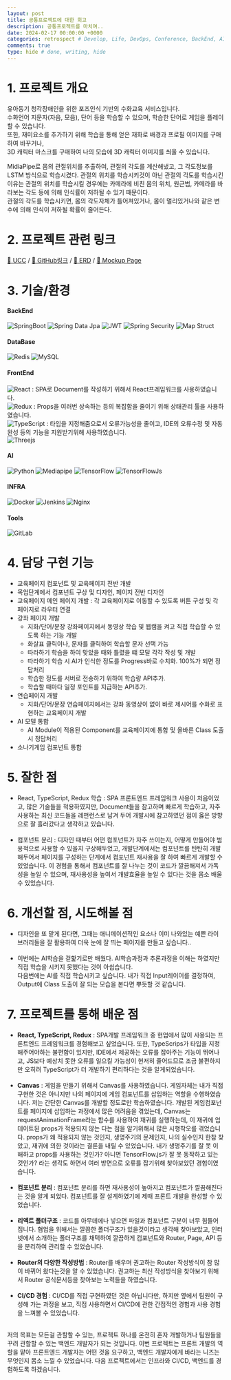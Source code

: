 ```yaml
---
layout: post
title: 공통프로젝트에 대한 회고
description: 공통프로젝트를 마치며..
date: 2024-02-17 00:00:00 +0000
categories: retrospect # Develop, Life, DevOps, Conference, BackEnd, AI, Etc, retrospect
comments: true
type: hide # done, writing, hide
---
```


# 1. 프로젝트 개요

유아동기 청각장애인을 위한 포즈인식 기반의 수화교육 서비스입니다.  
수화언어 지문자(자음, 모음), 단어 등을 학습할 수 있으며, 학습한 단어로 게임을 플레이할 수 있습니다.  
또한, 재미요소를 추가하기 위해 학습을 통해 얻은 재화로 배경과 프로필 이미지를 구매하여 바꾸거나,  
3D 캐릭터 마스크를 구매하여 나의 모습에 3D 캐릭터 이미지를 씌울 수 있습니다.

MidiaPipe로 몸의 관절위치를 추출하여, 관절의 각도를 계산해냈고, 그 각도정보를 LSTM 방식으로 학습시켰다.
관절의 위치를 학습시키것이 아닌 관절의 각도를 학습시킨 이유는 관절의 위치를 학습시킬 경우에는 카메라에 비친 몸의 위치, 원근법, 카메라를 바라보는 각도 등에 의해 인식률이 저하될 수 있기 때문이다.  
관절의 각도를 학습시키면, 몸의 각도자체가 틀어져있거나, 몸이 멀리있거나와 같은 변수에 의해 인식이 저하될 확률이 줄어든다.

# 2. 프로젝트 관련 링크

[🔗 UCC](https://www.youtube.com/watch?v=ZkIuFB8XYwQ) /
[🔗 GitHub링크](https://github.com/OnlyTeamLeaderIsE/Sueoswiwo) /
[🔗 ERD](https://www.erdcloud.com/d/NgTTzWRAJ9NLWDBd7) /
[🔗 Mockup Page](https://www.figma.com/file/OU1Cr8MoLcxyohrJm3fosp/%EC%88%98%EC%96%B4%EC%89%AC%EC%9B%8C?type=design&node-id=0-1&mode=design&t=e4c32OKBNOcmCRqQ-0)

# 3. 기술/환경

#### BackEnd

![SpringBoot](https://img.shields.io/badge/springboot-%236DB33F.svg?style=for-the-badge&logo=springboot&logoColor=white)
![Spring Data Jpa](https://img.shields.io/badge/spring%20data%20jpa-green?style=for-the-badge&logoColor=white)
![JWT](https://img.shields.io/badge/JWT-black?style=for-the-badge&logo=JSON%20web%20tokens)
![Spring Security](https://img.shields.io/badge/Spring%20Security-6DB33F?style=for-the-badge&logo=Spring%20Security&logoColor=white)
![Map Struct](https://img.shields.io/badge/map%20struct-black?style=for-the-badge&logoColor=white)

#### DataBase

![Redis](https://img.shields.io/badge/redis-%23DD0031.svg?style=for-the-badge&logo=redis&logoColor=white)
![MySQL](https://img.shields.io/badge/mysql-%2300f.svg?style=for-the-badge&logo=mysql&logoColor=white)

#### FrontEnd

![React](https://img.shields.io/badge/react-%2320232a.svg?style=for-the-badge&logo=react&logoColor=%2361DAFB) : SPA로 Document를 작성하기 위해서 React프레임워크를 사용하였습니다.  
![Redux](https://img.shields.io/badge/redux-%2320232a.svg?style=for-the-badge&logo=redux&logoColor=white&color=%23610AFB) : Props을 여러번 상속하는 등의 복잡함을 줄이기 위해 상태관리 툴을 사용하였습니다.  
![TypeScript](https://img.shields.io/badge/typescript-%23007ACC.svg?style=for-the-badge&logo=typescript&logoColor=white) : 타입을 지정해줌으로서 오류가능성을 줄이고, IDE의 오류수정 및 자동완성 등의 기능을 지원받기위해 사용하였습니다.  
![Threejs](https://img.shields.io/badge/threejs-black?style=for-the-badge&logo=three.js&logoColor=white)

#### AI

![Python](https://img.shields.io/badge/python-3670A0?style=for-the-badge&logo=python&logoColor=ffdd54)
![Mediapipe](https://img.shields.io/badge/mediapipe-089aaa?style=for-the-badge&logoColor=white)
![TensorFlow](https://img.shields.io/badge/TensorFlow-%23FF6F00.svg?style=for-the-badge&logo=TensorFlow&logoColor=white)
![TensorFlowJs](https://img.shields.io/badge/TensorFlow.Js-%23FF6F00.svg?style=for-the-badge&logo=TensorFlow&logoColor=white)

#### INFRA

![Docker](https://img.shields.io/badge/docker-%230db7ed.svg?style=for-the-badge&logo=docker&logoColor=white)
![Jenkins](https://img.shields.io/badge/jenkins-%232C5263.svg?style=for-the-badge&logo=jenkins&logoColor=white)
![Nginx](https://img.shields.io/badge/nginx-%23009639.svg?style=for-the-badge&logo=nginx&logoColor=white)

#### Tools

![GitLab](https://img.shields.io/badge/gitlab-%23181717.svg?style=for-the-badge&logo=gitlab&logoColor=white)

# 4. 담당 구현 기능

- 교육페이지 컴포넌트 및 교육페이지 전반 개발
- 목업단계에서 컴포넌트 구상 및 디자인, 페이지 전반 디자인
- 교육페이지 메인 페이지 개발 : 각 교육페이지로 이동할 수 있도록 버튼 구성 및 각 페이지로 라우터 연결
- 강좌 페이지 개발
  - 지화/단어/문장 강좌페이지에서 동영상 학습 및 웹캠을 켜고 직접 학습할 수 있도록 하는 기능 개발
  - 화살표 클릭이나, 문자를 클릭하여 학습할 문자 선택 가능
  - 따라하기 학습을 하여 맞았을 때와 틀렸을 떄 모달 각각 작성 및 개발
  - 따라하기 학습 시 AI가 인식한 정도를 Progress바로 수치화. 100%가 되면 정답처리
  - 학습한 정도를 서버로 전송하기 위하여 학습량 API추가.
  - 학습할 때마다 일정 포인트를 지급하는 API추가.
- 연습페이지 개발
  - 지화/단어/문장 연습페이지에서는 강좌 동영상이 없이 바로 제시어를 수화로 표현하는 교육페이지 개발
- AI 모델 통합
  - AI Module이 적용된 Component를 교육페이지에 통합 및 올바른 Class 도출 시 정답처리
- 소나기게임 컴포넌트 통합

# 5. 잘한 점

- React, TypeScript, Redux 학습 : SPA 프론트엔드 프레임워크 사용이 처음이었고, 많은 기술들을 적용하였지만, Document들을 참고하며 빠르게 학습하고, 자주 사용하는 최신 코드들을 레펀런스로 남겨 두어 개발시에 참고하였던 점이 옳은 방향으로 잘 흘러갔다고 생각하고 있습니다.
  <br><br>
- 컴포넌트 분리 : 디자인 때부터 어떤 컴포넌트가 자주 쓰이는지, 어떻게 만들어야 범용적으로 사용할 수 있을지 구상해두었고, 개발단계에서는 컴포넌트를 탄탄히 개발해두어서 페이지를 구성하는 단계에서 컴포넌트 재사용을 잘 하여 빠르게 개발할 수 있었습니다. 이 경험을 통해서 컴포넌트를 잘 나누는 것이 코드가 깔끔해져서 가독성을 높일 수 있으며, 재사용성을 높여서 개발효율을 높일 수 있다는 것을 몸소 배울 수 있었습니다.

# 6. 개선할 점, 시도해볼 점

- 디자인을 또 맡게 된다면, 그때는 애니메이션적인 요소나 이미 나와있는 예쁜 라이브러리들을 잘 활용하여 더욱 눈에 잘 띄는 페이지를 만들고 싶습니다..
  <br><br>
- 이번에는 AI학습을 겉핥기로만 배웠다. AI학습과정과 추론과정을 이해는 하였지만 직접 학습을 시키지 못했다는 것이 아쉽습니다.  
   다음번에는 AI를 직접 학습시키고 싶습니다. 내가 직접 Input레이어를 결정하여, Output에 Class 도출이 잘 되는 모습을 본다면 뿌듯할 것 같습니다.

# 7. 프로젝트를 통해 배운 점

- **React, TypeScript, Redux** : SPA개발 프레임워크 중 현업에서 많이 사용되는 프론트엔드 프레임워크를 경험해보고 싶었습니다. 또한, TypeScrips가 타입을 지정해주어야하는 불편함이 있지만, IDE에서 제공하는 오류를 잡아주는 기능이 뛰어나고, JS보다 예상치 못한 오류를 일으킬 가능성이 현저히 줄어드므로 조금 불편하지만 오히려 TypeScript가 더 개발하기 편리하다는 것을 알게되었습니다.
  <br><br>
- **Canvas** : 게임을 만들기 위해서 Canvas를 사용하였습니다. 게임자체는 내가 직접구현한 것은 아니지만 나의 페이지에 게임 컴포넌트를 삽입하는 역할을 수행하였습니다. 저는 간단한 Canvas를 개발할 정도로만 학습하였습니다. 개발된 게임컴포넌트를 페이지에 삽입하는 과정에서 많은 어려움을 겪었는데, Canvas는 requestAnimationFrame라는 함수를 사용하여 재귀를 실행하는데, 이 재귀에 업데이트된 props가 적용되지 않는 다는 점을 알기위해서 많은 시행착오를 겪었습니다. props가 왜 적용되지 않는 것인지, 생명주기의 문제인지, 나의 실수인지 한참 찾았고, 재귀에 의한 것이라는 결론을 내릴 수 있었습니다.
  내가 생명주기를 잘 못 이해하고 props를 사용하는 것인가? 아니면 TensorFlow.js가 잘 못 동작하고 있는것인가? 라는 생각도 하면서 여러 방면으로 오류를 잡기위해 찾아보았던 경험이였습니다.
  <br><br>
- **컴포넌트 분리** : 컴포넌트 분리를 하면 재사용성이 높아지고 컴포넌트가 깔끔해진다는 것을 알게 되었다. 컴포넌트를 잘 설계하였기에 제때 프론트 개발을 완성할 수 있었습니다.
  <br><br>
- **리엑트 폴더구조** : 코드를 아무데에나 넣으면 파일과 컴포넌트 구분이 너무 힘들어집니다. 협업을 위해서는 깔끔한 폴더구조가 있을것이라고 생각해 찾아보았고, 인터넷에서 소개하는 폴더구조를 채택하여 깔끔하게 컴포넌트와 Router, Page, API 등을 분리하여 관리할 수 있었습니다.
  <br><br>
- **Router의 다양한 작성방법** : Router를 배우며 권고하는 Router 작성방식이 참 많이 바뀌어 왔다는것을 알 수 있었습니다. 권고하는 최신 작성방식을 찾아보기 위해서 Router 공식문서등을 찾아보는 노력들을 하였습니다.
  <br><br>
- **CI/CD 경험** : CI/CD를 직접 구현하였던 것은 아닙니다만, 하지만 옆에서 팀원이 구성해 가는 과정을 보고, 직접 사용하면서 CI/CD에 관한 간접적인 경험과 사용 경험을 느껴볼 수 있었습니다.
  <br><br>

저의 목표는 모든걸 관할할 수 있는, 프로젝트 하나를 온전히 혼자 개발하거나 팀원들을 꾸려 관할할 수 있는 백엔드 개발자가 되는 것입니다. 이번 프로젝트는 프론트 개발의 역할을 맡아 프론트엔드 개발자는 어떤 것을 요구하고, 백엔드 개발자에게 바라는 니즈는 무엇인지 몸소 느낄 수 있었습니다.
다음 프로젝트에서는 인프라와 CI/CD, 백엔드를 경험하도록 하겠습니다.
